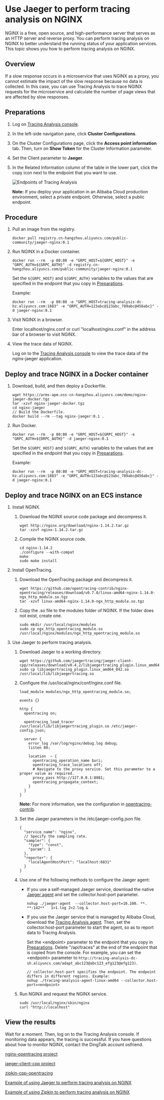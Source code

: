 # Use Jaeger to perform tracing analysis on NGINX

NGINX is a free, open source, and high-performance server that serves as an HTTP server and reverse proxy. You can perform tracing analysis on NGINX to better understand the running status of your application services. This topic shows you how to perform tracing analysis on NGINX.

## Overview

If a slow response occurs in a microservice that uses NGINX as a proxy, you cannot estimate the impact of the slow response because no data is collected. In this case, you can use Tracing Analysis to trace NGINX requests for the microservice and calculate the number of page views that are affected by slow responses.

## Preparations

1.  Log on [Tracing Analysis console](https://tracing-sg.console.aliyun.com/).

2.  In the left-side navigation pane, click **Cluster Configurations**.

3.  On the Cluster Configurations page, click the **Access point information** tab. Then, turn on **Show Token** for the Cluster Information parameter.

4.  Set the Client parameter to **Jaeger**.

5.  In the Related Information column of the table in the lower part, click the copy icon next to the endpoint that you want to use.

    ![Endpoints of Tracing Analysis](../images/p188451.png)

    **Note:** If you deploy your application in an Alibaba Cloud production environment, select a private endpoint. Otherwise, select a public endpoint.


## Procedure

1.  Pull an image from the registry.

    ```
    docker pull registry.cn-hangzhou.aliyuncs.com/public-community/jaeger-nginx:0.1
    ```

2.  Run NGINX in a Docker container.

    ```
    docker run --rm  -p 80:80 -e "GRPC_HOST=${GRPC_HOST}" -e "GRPC_AUTH=${GRPC_AUTH}" -d registry.cn-hangzhou.aliyuncs.com/public-community/jaeger-nginx:0.1
    ```

    Set the `${GRPC_HOST}` and `${GRPC_AUTH}` variables to the values that are specified in the endpoint that you copy in [Preparations](#section_bq8_6au_kwl).

    Example:

    ```
    docker run --rm  -p 80:80 -e "GRPC_HOST=tracing-analysis-dc-hz.aliyuncs.com:1883" -e "GRPC_AUTH=123abc@123abc_789abc@456abc}" -d jaeger-nginx:0.1
    ```

3.  Visit NGINX in a browser.

    Enter localhost/nginx.conf or curl "localhost/nginx.conf" in the address bar of a browser to visit NGINX.

4.  View the trace data of NGINX.

    Log on to the [Tracing Analysis console](https://tracing-sg.console.aliyun.com/) to view the trace data of the nginx-jaeger application.


## Deploy and trace NGINX in a Docker container

1.  Download, build, and then deploy a Dockerfile.

    ```
    wget https://arms-apm.oss-cn-hangzhou.aliyuncs.com/demo/nginx-jaeger-docker.tgz
    tar -xzvf nginx-jaeger-docker.tgz
    cd nginx-jaeger
    // Build the Dockerfile.
    docker build --rm --tag nginx-jaeger:0.1 .
    ```

2.  Run Docker.

    ```
    docker run --rm  -p 80:80 -e "GRPC_HOST=${GRPC_HOST}" -e "GRPC_AUTH=${DRPC_AUTH}" -d jaeger-nginx:0.1
    ```

    Set the `${GRPC_HOST}` and `${GRPC_AUTH}` variables to the values that are specified in the endpoint that you copy in [Preparations](#section_bq8_6au_kwl).

    Example:

    ```
    docker run --rm  -p 80:80 -e "GRPC_HOST=tracing-analysis-dc-hz.aliyuncs.com:1883" -e "GRPC_AUTH=123abc@123abc_789abc@456abc}" -d jaeger-nginx:0.1
    ```


## Deploy and trace NGINX on an ECS instance

1.  Install NGINX.

    1.  Download the NGINX source code package and decompress it.

        ```
        wget http://nginx.org/download/nginx-1.14.2.tar.gz
        tar -xzvf nginx-1.14.2.tar.gz
        ```

    2.  Compile the NGINX source code.

        ```
        cd nginx-1.14.2
        ./configure --with-compat
        make
        sudo make install
        ```

2.  Install OpenTracing.

    1.  Download the OpenTracing package and decompress it.

        ```
        wget https://github.com/opentracing-contrib/nginx-opentracing/releases/download/v0.7.0/linux-amd64-nginx-1.14.0-ngx_http_module.so.tgz
        tar -xzvf linux-amd64-nginx-1.14.0-ngx_http_module.so.tgz
        ```

    2.  Copy the .so file to the modules folder of NGINX. If the folder does not exist, create one.

        ```
        sudo mkdir /usr/local/nginx/modules
        sudo cp ngx_http_opentracing_module.so /usr/local/nginx/modules/ngx_http_opentracing_module.so
        ```

3.  Use Jaeger to perform tracing analysis.

    1.  Download Jaeger to a working directory.

        ```
        wget https://github.com/jaegertracing/jaeger-client-cpp/releases/download/v0.4.2/libjaegertracing_plugin.linux_amd64.so
        sudo cp libjaegertracing_plugin.linux_amd64_042.so /usr/local/lib/libjaegertracing.so
        ```

    2.  Configure the /usr/local/nginx/conf/nginx.conf file.

        ```
        load_module modules/ngx_http_opentracing_module.so;
        
        events {}
        
        http {
          opentracing on;
        
          opentracing_load_tracer /usr/local/lib/libjaegertracing_plugin.so /etc/jaeger-config.json;
        
          server {
            error_log /var/log/nginx/debug.log debug;
            listen 80;
        
            location  ~ {
              opentracing_operation_name $uri;
              opentracing_trace_locations off;
              # Navigate to the proxy service. Set this parameter to a proper value as required.
              proxy_pass http://127.0.0.1:8081;
              opentracing_propagate_context;
            }
          }
        }
        ```

        **Note:** For more information, see the configuration in [opentracing-contrib](https://github.com/opentracing-contrib/nginx-opentracing/blob/ea9994d7135be5ad2e3009d0f270e063b1fb3b21/doc/Reference.md).

    3.  Set the Jaeger parameters in the /etc/jaeger-config.json file.

        ```
        {
          "service_name": "nginx",
          // Specify the sampling rate.
          "sampler": {
            "type": "const",
            "param": 1
          },
          "reporter": {
            "localAgentHostPort": "localhost:6831"
          }
        }
        ```

    4.  Use one of the following methods to configure the Jaeger agent:

        -   If you use a self-managed Jaeger service, download the native [Jaeger agent](https://arms-apm.oss-cn-hangzhou.aliyuncs.com/tools/jaeger-agent) and set the collector.host-port parameter.

            ```
            nohup ./jaeger-agent  --collector.host-port=10.100. **. **:142**   1>1.log 2>2.log &
            ```

        -   If you use the Jaeger service that is managed by Alibaba Cloud, download the [Tracing Analysis agent](http://arms-apm.oss-cn-hangzhou.aliyuncs.com/tools/tracing-analysis-agent-linux-amd64). Then, set the collector.host-port parameter to start the agent, so as to report data to Tracing Analysis.

            Set the <endpoint\> parameter to the endpoint that you copy in [Preparations](#section_bq8_6au_kwl). Delete "/api/traces" at the end of the endpoint that is copied from the console. For example, you can set the <endpoint\> parameter to `http://tracing-analysis-dc-sh.aliyuncs.com/adapt_abc123@abc123_efg123@efg123)`.

            ```
            // collector.host-port specifies the endpoint. The endpoint differs in different regions. Example:
            nohup ./tracing-analysis-agent-linux-amd64 --collector.host-port=<endpoint>
            ```

    5.  Run NGINX and request the NGINX service.

        ```
        sudo /usr/local/nginx/sbin/nginx
        curl "http://localhost"
        ```


## View the results

Wait for a moment. Then, log on to the Tracing Analysis console. If monitoring data appears, the tracing is successful. If you have questions about how to monitor NGINX, contact the DingTalk account osfriend.

[nginx-opentracing project](https://github.com/opentracing-contrib/nginx-opentracing)

[jaeger-client-cpp project](https://github.com/jaegertracing/jaeger-client-cpp)

[zipkin-cpp-opentracing](https://github.com/rnburn/zipkin-cpp-opentracing)

[Example of using Jaeger to perform tracing analysis on NGINX](https://github.com/opentracing-contrib/nginx-opentracing/tree/master/example/trivial/jaeger)

[Example of using Zipkin to perform tracing analysis on NGINX](https://github.com/opentracing-contrib/nginx-opentracing/tree/master/example/trivial/zipkin)

